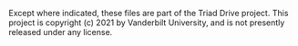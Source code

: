 Except where indicated, these files are part of the Triad Drive project.
This project is copyright (c) 2021 by Vanderbilt University, and is
not presently released under any license.
